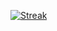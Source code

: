 
[![Streak](https://github-readme-streak-stats.herokuapp.com/?user=stopffen&theme=dark&mode=weekly)](https://compelling.ai)

